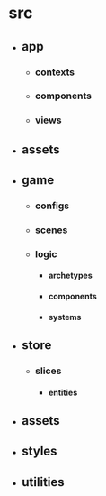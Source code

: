 # src

- ## app
	- ### contexts
	- ### components
	- ### views
- ## assets
- ## game
	- ### configs
	- ### scenes
	- ### logic
		- #### archetypes
		- #### components
		- #### systems
- ## store
	- ### slices
		- #### entities
- ## assets
- ## styles
- ## utilities